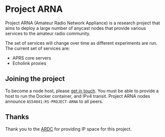 # Project ARNA

Project ARNA (Amateur Radio Network Appliance) is a research project that aims to deploy a large number of anycast nodes that provide various services to the amateur radio community. 

The set of services will change over time as different experiments are run. The current set of services are:

- APRS core servers
- Echolink proxies

## Joining the project

To become a node host, please [get in touch](https://ewpratten.com/contact). You must be able to provide a host to run the Docker container, and IPv4 transit. Project ARNA nodes announce `AS54041:RS-PROJECT-ARNA` to all peers.

## Thanks

Thank you to the [ARDC](https://www.ardc.net/) for providing IP space for this project.
